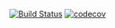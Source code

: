[![Build Status](https://travis-ci.org/gcallant/iTunes-Plus-Plus.svg?branch=master)](https://travis-ci.org/gcallant/iTunes-Plus-Plus)
[![codecov](https://codecov.io/gh/gcallant/iTunes-Plus-Plus/branch/master/graph/badge.svg)](https://codecov.io/gh/gcallant/iTunes-Plus-Plus)